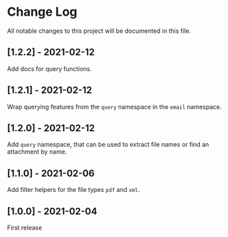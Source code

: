 # Change Log
All notable changes to this project will be documented in this file. 

## [1.2.2] - 2021-02-12
Add docs for query functions.

## [1.2.1] - 2021-02-12
Wrap querying features from the `query` namespace in the `email` namespace.

## [1.2.0] - 2021-02-12
Add `query` namespace, that can be used to extract file names or find an attachment by name.

## [1.1.0] - 2021-02-06
Add filter helpers for the file types `pdf` and `xml`.

## [1.0.0] - 2021-02-04
First release
